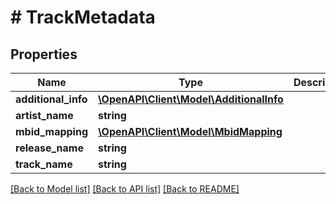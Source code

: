 # # TrackMetadata

## Properties

Name | Type | Description | Notes
------------ | ------------- | ------------- | -------------
**additional_info** | [**\OpenAPI\Client\Model\AdditionalInfo**](AdditionalInfo.md) |  | [optional]
**artist_name** | **string** |  | [optional]
**mbid_mapping** | [**\OpenAPI\Client\Model\MbidMapping**](MbidMapping.md) |  | [optional]
**release_name** | **string** |  | [optional]
**track_name** | **string** |  | [optional]

[[Back to Model list]](../../README.md#models) [[Back to API list]](../../README.md#endpoints) [[Back to README]](../../README.md)
